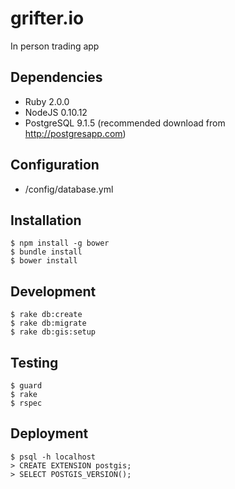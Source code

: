 grifter.io
==========

In person trading app

## Dependencies

  * Ruby 2.0.0
  * NodeJS 0.10.12
  * PostgreSQL 9.1.5 (recommended download from http://postgresapp.com)

## Configuration

  * /config/database.yml

## Installation

    $ npm install -g bower
    $ bundle install
    $ bower install

## Development

    $ rake db:create
    $ rake db:migrate
    $ rake db:gis:setup

## Testing

    $ guard
    $ rake
    $ rspec

## Deployment

    $ psql -h localhost
    > CREATE EXTENSION postgis;
    > SELECT POSTGIS_VERSION();
